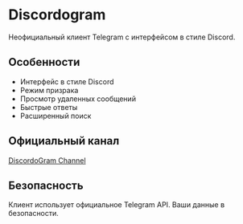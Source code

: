 # Discordogram

Неофициальный клиент Telegram с интерфейсом в стиле Discord.

## Особенности
- Интерфейс в стиле Discord
- Режим призрака
- Просмотр удаленных сообщений
- Быстрые ответы
- Расширенный поиск

## Официальный канал
[DiscordoGram Channel](https://t.me/discordogram)

## Безопасность
Клиент использует официальное Telegram API. Ваши данные в безопасности.
